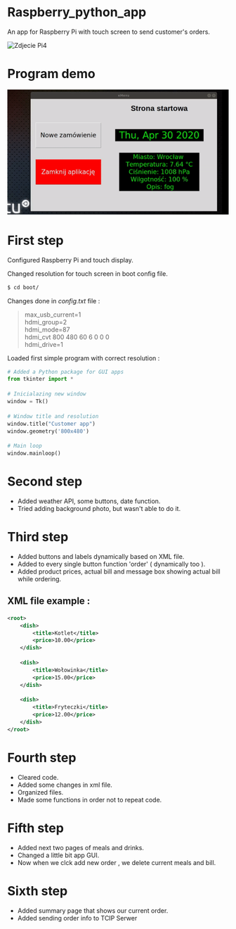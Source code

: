 # Raspberry_python_app

An app for Raspberry Pi with touch screen to send customer's orders. 

![Zdjecie Pi4](photos/projekt_photo.png)

# Program demo 

![](photos/gif.gif)

# First step 

Configured Raspberry Pi and touch display.  
  
Changed resolution for touch screen in boot config file.
```sh
$ cd boot/
```

Changes done in _config.txt_ file : 

> max_usb_current=1     
> hdmi_group=2     
> hdmi_mode=87     
> hdmi_cvt 800 480 60 6 0 0 0     
> hdmi_drive=1    

	   	       
Loaded first simple program with correct resolution : 

```python
# Added a Python package for GUI apps    
from tkinter import *  
   
# Inicialazing new window  
window = Tk()  
  
# Window title and resolution   
window.title("Customer app")  
window.geometry('800x480')  
   
# Main loop   
window.mainloop()  
```

# Second step

- Added weather API, some buttons, date function.   
- Tried adding background photo, but wasn't able to do it.


# Third step

- Added buttons and labels dynamically based on XML file.   
- Added to every single button function 'order' ( dynamically too ).   
- Added product prices, actual bill and message box showing actual bill while ordering.


## XML file example :

```xml
<root>
	<dish>
		<title>Kotlet</title>
		<price>10.00</price>
	</dish>

	<dish>
		<title>Wołowinka</title>
		<price>15.00</price>
	</dish>

	<dish>
		<title>Fryteczki</title>
		<price>12.00</price>
	</dish>
</root>
```

# Fourth step 

- Cleared code.  
- Added some changes in xml file.  
- Organized files.   
- Made some functions in order not to repeat code.  



# Fifth step

- Added next two pages of meals and drinks.  
- Changed a little bit app GUI.  
- Now when we clck add new order , we delete current meals and bill.  


# Sixth step

- Added summary page that shows our current order.  
- Added sending order info to TCIP Serwer






